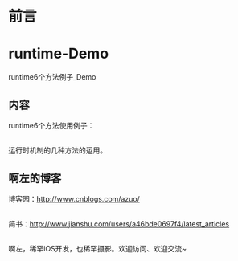 # 前言
# runtime-Demo
runtime6个方法例子_Demo

## 内容

runtime6个方法使用例子：

##
运行时机制的几种方法的运用。

## 啊左的博客

博客园：http://www.cnblogs.com/azuo/
##
简书：http://www.jianshu.com/users/a46bde0697f4/latest_articles
##
啊左，稀罕iOS开发，也稀罕摄影。欢迎访问、欢迎交流~
